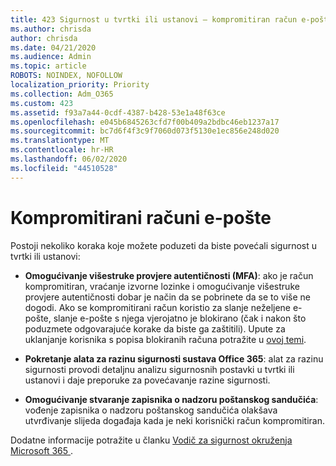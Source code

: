 ```yaml
---
title: 423 Sigurnost u tvrtki ili ustanovi – kompromitiran račun e-pošte
ms.author: chrisda
author: chrisda
ms.date: 04/21/2020
ms.audience: Admin
ms.topic: article
ROBOTS: NOINDEX, NOFOLLOW
localization_priority: Priority
ms.collection: Adm_O365
ms.custom: 423
ms.assetid: f93a7a44-0cdf-4387-b428-53e1a48f63ce
ms.openlocfilehash: e045b6845263cfd7f00b409a2bdbc46eb1237a17
ms.sourcegitcommit: bc7d6f4f3c9f7060d073f5130e1ec856e248d020
ms.translationtype: MT
ms.contentlocale: hr-HR
ms.lasthandoff: 06/02/2020
ms.locfileid: "44510528"
---
```

# <a name="compromised-email-accounts"></a>Kompromitirani računi e-pošte

Postoji nekoliko koraka koje možete poduzeti da biste povećali sigurnost u tvrtki ili ustanovi:

- **Omogućivanje višestruke provjere autentičnosti (MFA)**: ako je račun kompromitiran, vraćanje izvorne lozinke i omogućivanje višestruke provjere autentičnosti dobar je način da se pobrinete da se to više ne dogodi. Ako se kompromitirani račun koristio za slanje neželjene e-pošte, slanje e-pošte s njega vjerojatno je blokirano (čak i nakon što poduzmete odgovarajuće korake da biste ga zaštitili). Upute za uklanjanje korisnika s popisa blokiranih računa potražite u [ovoj temi](https://technet.microsoft.com/library/ms.exch.eac.actioncenter.aspx).

- **Pokretanje alata za razinu sigurnosti sustava Office 365**: alat za razinu sigurnosti provodi detaljnu analizu sigurnosnih postavki u tvrtki ili ustanovi i daje preporuke za povećavanje razine sigurnosti.

- **Omogućivanje stvaranje zapisnika o nadzoru poštanskog sandučića**: vođenje zapisnika o nadzoru poštanskog sandučića olakšava utvrđivanje slijeda događaja kada je neki korisnički račun kompromitiran.

Dodatne informacije potražite u članku [Vodič za sigurnost okruženja Microsoft 365 ](https://docs.microsoft.com/microsoft-365/security/office-365-security/security-roadmap).
